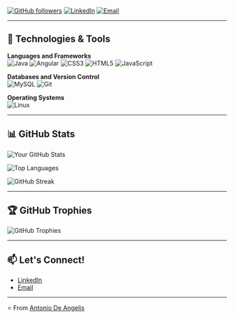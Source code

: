 [![GitHub followers](https://img.shields.io/github/followers/antonioda2004?label=Follow&style=social)](https://github.com/antonioda2004)
[![LinkedIn](https://img.shields.io/badge/LinkedIn-Connect-blue)](https://www.linkedin.com/in/antonio-de-angelis/)
[![Email](https://img.shields.io/badge/Email-Contact%20Me-red)](mailto:deangelis.antonio122@gmail.com)

---

## 🔧 Technologies & Tools

**Languages and Frameworks**  
![Java](https://img.shields.io/badge/-Java-007396?style=flat-square&logo=java&logoColor=white)
![Angular](https://img.shields.io/badge/-Angular-DD0031?style=flat-square&logo=angular&logoColor=white)
![CSS3](https://img.shields.io/badge/-CSS3-1572B6?style=flat-square&logo=css3&logoColor=white)
![HTML5](https://img.shields.io/badge/-HTML5-E34F26?style=flat-square&logo=html5&logoColor=white)
![JavaScript](https://img.shields.io/badge/-JavaScript-F7DF1E?style=flat-square&logo=javascript&logoColor=black)

**Databases and Version Control**  
![MySQL](https://img.shields.io/badge/-MySQL-4479A1?style=flat-square&logo=mysql&logoColor=white)
![Git](https://img.shields.io/badge/-Git-F05032?style=flat-square&logo=git&logoColor=white)

**Operating Systems**  
![Linux](https://img.shields.io/badge/-Linux-FCC624?style=flat-square&logo=linux&logoColor=black)

---

## 📊 GitHub Stats

![Your GitHub Stats](https://github-readme-stats.vercel.app/api?username=antonioda2004&show_icons=true&theme=radical&count_private=true)

![Top Languages](https://github-readme-stats.vercel.app/api/top-langs/?username=antonioda2004&layout=compact&theme=radical)

![GitHub Streak](https://github-readme-streak-stats.herokuapp.com/?user=antonioda2004&theme=radical)

---

## 🏆 GitHub Trophies

![GitHub Trophies](https://github-profile-trophy.vercel.app/?username=antonioda2004&theme=radical&row=2&column=3)

---

## 📫 Let's Connect!

- [LinkedIn](https://www.linkedin.com/in/antonio-de-angelis/)
- [Email](mailto:deangelis.antonio122@gmail.com)

---

⭐️ From [Antonio De Angelis](https://github.com/antonioda2004)
